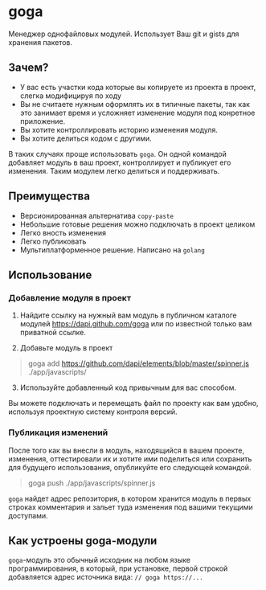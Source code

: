# goga

Менеджер однофайловых модулей. Использует Ваш git и gists для хранения пакетов.

## Зачем?

* У вас есть участки кода которые вы копируете из проекта в проект, слегка модифицируя по ходу
* Вы не считаете нужным оформлять их в типичные пакеты, так как это занимает время и усложняет изменение модуля под конретное приложение.
* Вы хотите контроллировать историю изменения модуля.
* Вы хотите делиться кодом с другими.

В таких случаях проще использовать `goga`. Он одной командой добавляет модуль в ваш проект, контроллирует и публикует его изменения. Таким модулем легко делиться и поддерживать.

## Преимущества

* Версионированная альтернатива `copy-paste`
* Небольшие готовые решения можно подключать в проект целиком
* Легко вность изменения
* Легко публиковать
* Мультиплатформенное решение. Написано на `golang`

## Использование

### Добавление модуля в проект

1. Найдите ссылку на нужный вам модуль в публичном каталоге модулей https://dapi.github.com/goga или по известной только вам приватной ссылке.

2. Добавьте модуль в проект

> goga add https://github.com/dapi/elements/blob/master/spinner.js ./app/javascripts/

3. Используйте добавленный код привычным для вас способом.

Вы можете подключать и перемещать файл по проекту как вам удобно, используя проектную систему контроля версий.

### Публикация изменений

После того как вы внесли в модуль, находящийся в вашем проекте, изменения, оттестировали их и хотите ими поделиться или сохранить для будущего использования, опубликуйте его следующей командой.

> goga push ./app/javascripts/spinner.js

`goga` найдет адрес репозитория, в котором хранится модуль в первых строках комментария и зальет туда изменения под вашими текущими доступами.

## Как устроены goga-модули

`goga`-модуль это обычный исходник на любом языке программирования, в который, при установке, первой строкой добавляется адрес источника вида: `// goga https://...`
